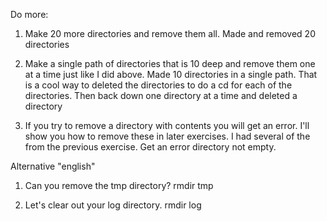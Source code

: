Do more:

1. Make 20 more directories and remove them all.
  Made and removed 20 directories

2. Make a single path of directories that is 10 deep and remove them one at a time just like I did above.
  Made 10 directories in a single path.  That is a cool way to deleted the directories
  to do a cd for each of the directories.  Then back down one directory at a time
  and deleted a directory

3. If you try to remove a directory with contents you will get an error. I'll show you how to remove these
   in later exercises.
  I had several of the from the previous exercise.  Get an error directory not empty.

Alternative "english"

1. Can you remove the tmp directory?
   rmdir tmp

2. Let's clear out your log directory.
   rmdir log
